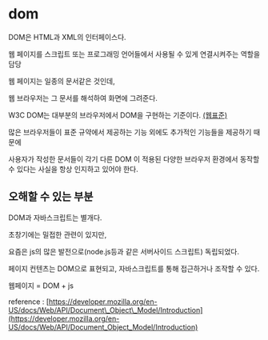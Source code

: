 # dom

DOM은 HTML과 XML의 인터페이스다.

웹 페이지를 스크립트 또는 프로그래밍 언어들에서 사용될 수 있게 연결시켜주는 역할을 담당

웹 페이지는 일종의 문서같은 것인데,

웹 브라우저는 그 문서를 해석하여 화면에 그려준다.

W3C DOM는 대부분의 브라우저에서 DOM을 구현하는 기준이다. [\(웹표준\)](web-standard.md)

많은 브라우저들이 표준 규약에서 제공하는 기능 외에도 추가적인 기능들을 제공하기 때문에

사용자가 작성한 문서들이 각기 다른 DOM 이 적용된 다양한 브라우저 환경에서 동작할 수 있다는 사실을 항상 인지하고 있어야 한다.

## 오해할 수 있는 부분

DOM과 자바스크립트는 별개다.

초창기에는 밀접한 관련이 있지만,

요즘은 js의 많은 발전으로\(node.js등과 같은 서버사이드 스크립트\) 독립되었다.

페이지 컨텐츠는 DOM으로 표현되고, 자바스크립트를 통해 접근하거나 조작할 수 있다.

웹페이지 = DOM + js

reference : [https://developer.mozilla.org/en-US/docs/Web/API/Document\_Object\_Model/Introduction](https://developer.mozilla.org/en-US/docs/Web/API/Document_Object_Model/Introduction)

